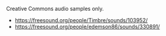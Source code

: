 Creative Commons audio samples only.

- https://freesound.org/people/Timbre/sounds/103952/
- https://freesound.org/people/edemson86/sounds/330891/
